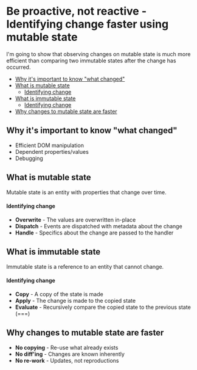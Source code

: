 # Be proactive, not reactive - Identifying change faster using mutable state

I'm going to show that observing changes on mutable state is
much more efficient than comparing two immutable states
after the change has occurred.

<!-- START doctoc generated TOC please keep comment here to allow auto update -->
<!-- DON'T EDIT THIS SECTION, INSTEAD RE-RUN doctoc TO UPDATE -->


- [Why it's important to know "what changed"](#why-its-important-to-know-what-changed)
- [What is mutable state](#what-is-mutable-state)
    - [Identifying change](#identifying-change)
- [What is immutable state](#what-is-immutable-state)
    - [Identifying change](#identifying-change-1)
- [Why changes to mutable state are faster](#why-changes-to-mutable-state-are-faster)

<!-- END doctoc generated TOC please keep comment here to allow auto update -->

## Why it's important to know "what changed"

- Efficient DOM manipulation
- Dependent properties/values
- Debugging

## What is mutable state 

Mutable state is an entity with properties that change over time.

#### Identifying change

- **Overwrite** - The values are overwritten in-place
- **Dispatch** - Events are dispatched with metadata about the change
- **Handle** - Specifics about the change are passed to the handler

## What is immutable state

Immutable state is a reference to an entity that cannot change. 

#### Identifying change

- **Copy** - A copy of the state is made
- **Apply** - The change is made to the copied state
- **Evaluate** - Recursively compare the copied state to the previous state 
  (===)

## Why changes to mutable state are faster

- **No copying** - Re-use what already exists
- **No diff'ing** - Changes are known inherently
- **No re-work** - Updates, not reproductions